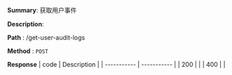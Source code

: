**Summary**: 获取用户事件

**Description**:

**Path** : /get-user-audit-logs

**Method** : `POST`

**Response**
| code      | Description |
| ----------- | ----------- |
|  200   |       |
|  400   |       |

